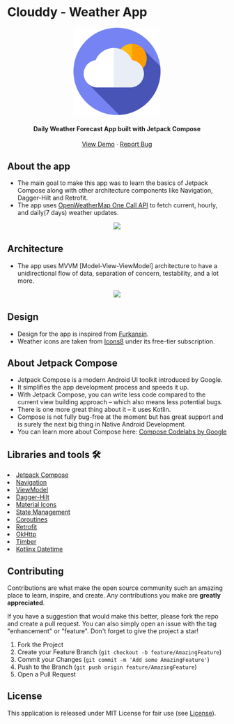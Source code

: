 # Clouddy - Weather App 

<div align="center">
  <a>
    <img src="https://github.com/beastrun12j/Clouddy/blob/master/Images/icon.png" alt="Logo" width="200">
  </a>

<h4 align="center">Daily Weather Forecast App built with Jetpack Compose</h4>

  <p align="center">
    <a href="https://github.com/beastrun12j/Clouddy/blob/master/Images/Demo.mp4">View Demo</a>
    ·
    <a href="https://github.com/beastrun12j/Clouddy/issues">Report Bug</a>
  </p>
</div>


## About the app

- The main goal to make this app was to learn the basics of Jetpack Compose along with other architecture components like Navigation, Dagger-Hilt and Retrofit.
- The app uses [OpenWeatherMap One Call API](https://openweathermap.org/api/one-call-api) to fetch current, hourly, and daily(7 days) weather updates.

<p align="center">
<img src="https://github.com/beastrun12j/Clouddy/blob/master/Images/Untitled%20design.gif" height="420px"/>
</p>

## Architecture

- The app uses MVVM [Model-View-ViewModel] architecture to have a unidirectional flow of data, separation of concern, testability, and a lot more.

<p align="center">
<img src="https://developer.android.com/topic/libraries/architecture/images/final-architecture.png" height="420px"/>
</p>

## Design

- Design for the app is inspired from [Furkansin](https://github.com/furkanaskin/Weatherapp).
- Weather icons are taken from [Icons8](https://icons8.com/icon/set/weather/color) under its free-tier subscription.

## About Jetpack Compose

* Jetpack Compose is a modern Android UI toolkit introduced by Google.
* It simplifies the app development process and speeds it up.
* With Jetpack Compose, you can write less code compared to the current view building approach – which also means less potential bugs.
* There is one more great thing about it – it uses Kotlin.
* Compose is not fully bug-free at the moment but has great support and is surely the next big thing in Native Android Development.
* You can learn more about Compose here: [Compose Codelabs by Google](https://developer.android.com/courses/pathways/compose)


## Libraries and tools 🛠

<li><a href="https://developer.android.com/jetpack/compose">Jetpack Compose</a></li>
<li><a href="https://developer.android.com/jetpack/compose/navigation">Navigation</a></li>
<li><a href="https://developer.android.com/topic/libraries/architecture/viewmodel">ViewModel</a></li>
<li><a href="https://developer.android.com/training/dependency-injection/hilt-android">Dagger-Hilt</a></li>
<li><a href="https://developer.android.com/reference/kotlin/androidx/compose/material/icons/Icons">Material Icons</a></li>
<li><a href="https://developer.android.com/jetpack/compose/state">State Management</a></li>
<li><a href="https://developer.android.com/kotlin/coroutines">Coroutines</a></li>
<li><a href="https://square.github.io/retrofit/">Retrofit</a></li>
<li><a href="https://github.com/square/okhttp">OkHttp</a></li>
<li><a href="https://github.com/JakeWharton/timber">Timber</a></li>
<li><a href="https://github.com/Kotlin/kotlinx-datetime">Kotlinx Datetime</a></li>


## Contributing

Contributions are what make the open source community such an amazing place to learn, inspire, and create. Any contributions you make are **greatly appreciated**.

If you have a suggestion that would make this better, please fork the repo and create a pull request. You can also simply open an issue with the tag "enhancement" or "feature".
Don't forget to give the project a star!

1. Fork the Project
2. Create your Feature Branch (`git checkout -b feature/AmazingFeature`)
3. Commit your Changes (`git commit -m 'Add some AmazingFeature'`)
4. Push to the Branch (`git push origin feature/AmazingFeature`)
5. Open a Pull Request

## License

This application is released under MIT License for fair use (see [License](https://github.com/beastrun12j/Clouddy/blob/master/LICENSE)).

